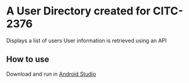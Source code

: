 # A User Directory created for CITC-2376

Displays a list of users
User information is retrieved using an API

## How to use
Download and run in [Android Studio](https://developer.android.com/studio)
 
